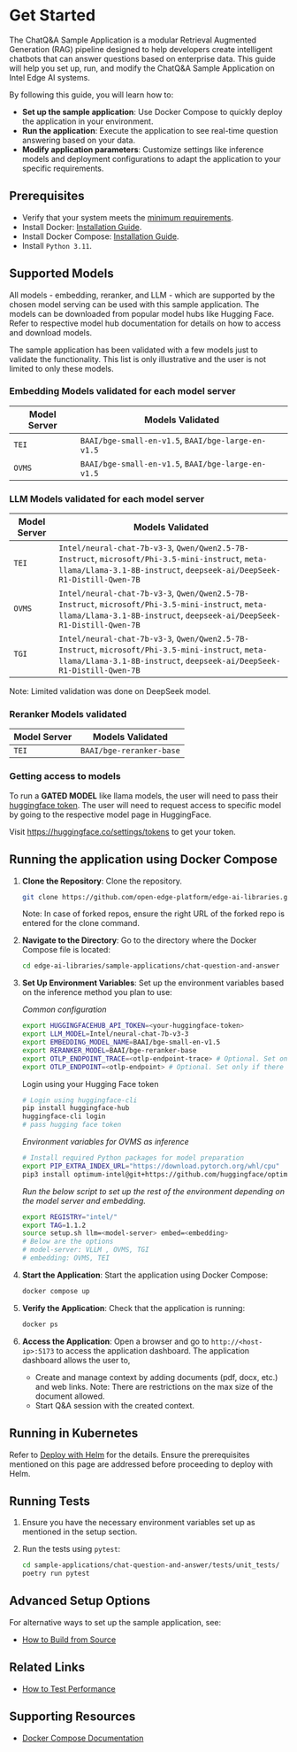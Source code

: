 # Get Started

<!--
**Sample Description**: Provide a brief overview of the application and its purpose.
-->

The ChatQ&A Sample Application is a modular Retrieval Augmented Generation (RAG) pipeline designed to help developers create intelligent chatbots that can answer questions based on enterprise data. This guide will help you set up, run, and modify the ChatQ&A Sample Application on Intel Edge AI systems.

<!--
**What You Can Do**: Highlight the developer workflows supported by the guide.
-->

By following this guide, you will learn how to:

- **Set up the sample application**: Use Docker Compose to quickly deploy the application in your environment.
- **Run the application**: Execute the application to see real-time question answering based on your data.
- **Modify application parameters**: Customize settings like inference models and deployment configurations to adapt the application to your specific requirements.

## Prerequisites

- Verify that your system meets the [minimum requirements](./system-requirements.md).
- Install Docker: [Installation Guide](https://docs.docker.com/get-docker/).
- Install Docker Compose: [Installation Guide](https://docs.docker.com/compose/install/).
- Install `Python 3.11`.

<!--
**Setup and First Use**: Include installation instructions, basic operation, and initial validation.
-->

## Supported Models
All models - embedding, reranker, and LLM - which are supported by the chosen model serving can be used with this sample application. The models can be downloaded from popular model hubs like Hugging Face. Refer to respective model hub documentation for details on how to access and download models. 

The sample application has been validated with a few models just to validate the functionality. This list is only illustrative and the user is not limited to only these models.

### Embedding Models validated for each model server
   | Model Server | Models Validated |
   |--------------|-------------------|
   | `TEI` | `BAAI/bge-small-en-v1.5`, `BAAI/bge-large-en-v1.5` |
   | `OVMS` | `BAAI/bge-small-en-v1.5`, `BAAI/bge-large-en-v1.5` |

### LLM Models validated for each model server
| Model Server | Models Validated |
   |--------------|-------------------|
   | `TEI` | `Intel/neural-chat-7b-v3-3`, `Qwen/Qwen2.5-7B-Instruct`, `microsoft/Phi-3.5-mini-instruct`, `meta-llama/Llama-3.1-8B-instruct`, `deepseek-ai/DeepSeek-R1-Distill-Qwen-7B` |
   | `OVMS` | `Intel/neural-chat-7b-v3-3`, `Qwen/Qwen2.5-7B-Instruct`, `microsoft/Phi-3.5-mini-instruct`, `meta-llama/Llama-3.1-8B-instruct`, `deepseek-ai/DeepSeek-R1-Distill-Qwen-7B` |
   | `TGI` | `Intel/neural-chat-7b-v3-3`, `Qwen/Qwen2.5-7B-Instruct`, `microsoft/Phi-3.5-mini-instruct`, `meta-llama/Llama-3.1-8B-instruct`, `deepseek-ai/DeepSeek-R1-Distill-Qwen-7B` |

Note: Limited validation was done on DeepSeek model. 

### Reranker Models validated 
   | Model Server | Models Validated |
   |--------------|-------------------|
   | `TEI` | `BAAI/bge-reranker-base` |

### Getting access to models

To run a **GATED MODEL** like llama models, the user will need to pass their [huggingface token](https://huggingface.co/docs/hub/security-tokens#user-access-tokens). The user will need to request access to specific model by going to the respective model page in HuggingFace.

Visit https://huggingface.co/settings/tokens to get your token.

## Running the application using Docker Compose

<!--
**User Story 1**: Setting Up the Application
- **As a developer**, I want to set up the application in my environment, so that I can start exploring its functionality.

**Acceptance Criteria**:
1. Step-by-step instructions for downloading and installing the application.
2. Verification steps to ensure successful setup.
3. Troubleshooting tips for common installation issues.
-->

1. **Clone the Repository**:
   Clone the repository.

   ```bash
   git clone https://github.com/open-edge-platform/edge-ai-libraries.git edge-ai-libraries
   ```
   Note: In case of forked repos, ensure the right URL of the forked repo is entered for the clone command.

2. **Navigate to the Directory**:
   Go to the directory where the Docker Compose file is located:

   ```bash
   cd edge-ai-libraries/sample-applications/chat-question-and-answer
   ```

3. **Set Up Environment Variables**:
   Set up the environment variables based on the inference method you plan to use:

   _Common configuration_

   ```bash
   export HUGGINGFACEHUB_API_TOKEN=<your-huggingface-token>
   export LLM_MODEL=Intel/neural-chat-7b-v3-3
   export EMBEDDING_MODEL_NAME=BAAI/bge-small-en-v1.5
   export RERANKER_MODEL=BAAI/bge-reranker-base
   export OTLP_ENDPOINT_TRACE=<otlp-endpoint-trace> # Optional. Set only if there is an OTLP endpoint available or can be ignored
   export OTLP_ENDPOINT=<otlp-endpoint> # Optional. Set only if there is an OTLP endpoint available or can be ignored
   ```
   Login using your Hugging Face token

   ```bash
   # Login using huggingface-cli
   pip install huggingface-hub
   huggingface-cli login
   # pass hugging face token
   ```

    _Environment variables for OVMS as inference_
    ```bash
    # Install required Python packages for model preparation
    export PIP_EXTRA_INDEX_URL="https://download.pytorch.org/whl/cpu"
    pip3 install optimum-intel@git+https://github.com/huggingface/optimum-intel.git openvino-tokenizers[transformers]==2024.4.* openvino==2024.4.* nncf==2.14.0 sentence_transformers==3.1.1 openai "transformers<4.45"
    ```
    
   _Run the below script to set up the rest of the environment depending on the model server and embedding._

   ```bash
   export REGISTRY="intel/"
   export TAG=1.1.2
   source setup.sh llm=<model-server> embed=<embedding>
   # Below are the options
   # model-server: VLLM , OVMS, TGI
   # embedding: OVMS, TEI
   ```

4. **Start the Application**:
   Start the application using Docker Compose:

   ```bash
   docker compose up
   ```

5. **Verify the Application**:
   Check that the application is running:

   ```bash
   docker ps
   ```

6. **Access the Application**:
   Open a browser and go to `http://<host-ip>:5173` to access the application dashboard. The application dashboard allows the user to,
    - Create and manage context by adding documents (pdf, docx, etc.) and web links. Note: There are restrictions on the max size of the document allowed.
    - Start Q&A session with the created context.
    

## Running in Kubernetes

Refer to [Deploy with Helm](./deploy-with-helm.md) for the details. Ensure the prerequisites mentioned on this page are addressed before proceeding to deploy with Helm.

## Running Tests

1. Ensure you have the necessary environment variables set up as mentioned in the setup section.

2. Run the tests using `pytest`:
   ```sh
   cd sample-applications/chat-question-and-answer/tests/unit_tests/
   poetry run pytest
   ```

## Advanced Setup Options

For alternative ways to set up the sample application, see:

- [How to Build from Source](./build-from-source.md)

## Related Links

- [How to Test Performance](./how-to-performance.md)

## Supporting Resources

- [Docker Compose Documentation](https://docs.docker.com/compose/)
